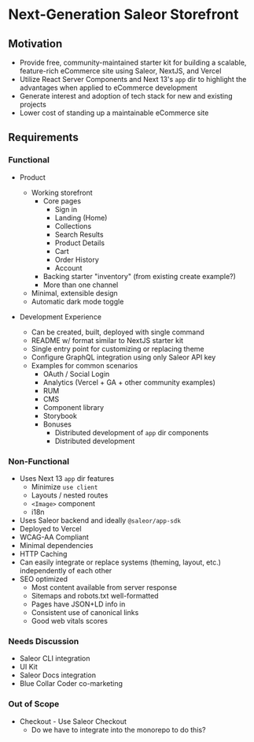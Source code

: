# Next-Generation Saleor Storefront

## Motivation

- Provide free, community-maintained starter kit for building a scalable, feature-rich eCommerce site using Saleor, NextJS, and Vercel
- Utilize React Server Components and Next 13's `app` dir to highlight the advantages when applied to eCommerce development
- Generate interest and adoption of tech stack for new and existing projects
- Lower cost of standing up a maintainable eCommerce site

## Requirements

### Functional

- Product
  - Working storefront
    - Core pages
      - Sign in
      - Landing (Home)
      - Collections
      - Search Results
      - Product Details
      - Cart
      - Order History
      - Account
    - Backing starter "inventory" (from existing create example?)
    - More than one channel
  - Minimal, extensible design
  - Automatic dark mode toggle
  
- Development Experience
  - Can be created, built, deployed with single command
  - README w/ format similar to NextJS starter kit
  - Single entry point for customizing or replacing theme
  - Configure GraphQL integration using only Saleor API key
  - Examples for common scenarios
    - OAuth / Social Login
    - Analytics (Vercel + GA + other community examples)
    - RUM
    - CMS
    - Component library
    - Storybook
    - Bonuses
      - Distributed development of `app` dir components
      - Distributed development 
  

### Non-Functional

- Uses Next 13 `app` dir features
  - Minimize `use client`
  - Layouts / nested routes
  - `<Image>` component
  - i18n
- Uses Saleor backend and ideally `@saleor/app-sdk`
- Deployed to Vercel
- WCAG-AA Compliant
- Minimal dependencies
- HTTP Caching
- Can easily integrate or replace systems (theming, layout, etc.) independently of each other
- SEO optimized
  - Most content available from server response
  - Sitemaps and robots.txt well-formatted
  - Pages have JSON+LD info in <head>
  - Consistent use of canonical links
  - Good web vitals scores

### Needs Discussion

- Saleor CLI integration
- UI Kit
- Saleor Docs integration
- Blue Collar Coder co-marketing

### Out of Scope

- Checkout - Use Saleor Checkout
  - Do we have to integrate into the monorepo to do this?
